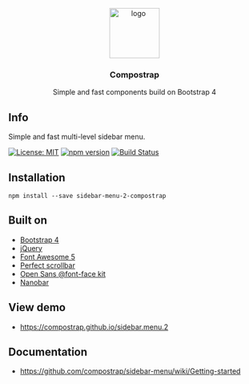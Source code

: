 <p align="center">
  <img src="https://avatars0.githubusercontent.com/u/50230834?s=400&u=3551f498f489486fb0ee563171d5fb2d43892a17&v=4" width="100" alt="logo">
</p>

<h3 align="center">Compostrap</h3>
<p align="center">Simple and fast components build on Bootstrap 4</p>

## Info
Simple and fast multi-level sidebar menu.

[![License: MIT](https://img.shields.io/badge/License-MIT-yellow.svg)](https://raw.githubusercontent.com/compostrap/sidebar-menu/master/license.md)
[![npm version](https://badge.fury.io/js/sidebar-menu-2-compostrap.svg)](https://badge.fury.io/js/sidebar-menu-2-compostrap)
[![Build Status](https://travis-ci.com/compostrap/sidebar-menu-2.svg?branch=master)](https://travis-ci.com/compostrap/sidebar-menu-2)

## Installation
```
npm install --save sidebar-menu-2-compostrap
```

## Built on

- [Bootstrap 4](https://getbootstrap.com)
- [jQuery](https://jquery.com)
- [Font Awesome 5](https://fontawesome.com)
- [Perfect scrollbar](https://github.com/mdbootstrap/perfect-scrollbar)
- [Open Sans @font-face kit](https://github.com/FontFaceKit/open-sans)
- [Nanobar](https://github.com/jacoborus/nanobar)

## View demo

- https://compostrap.github.io/sidebar.menu.2

## Documentation
- https://github.com/compostrap/sidebar-menu/wiki/Getting-started
